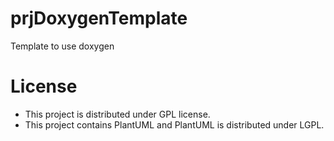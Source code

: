 # prjDoxygenTemplate
Template to use doxygen

# License
- This project is distributed under GPL license. 
- This project contains PlantUML and PlantUML is distributed under LGPL.

